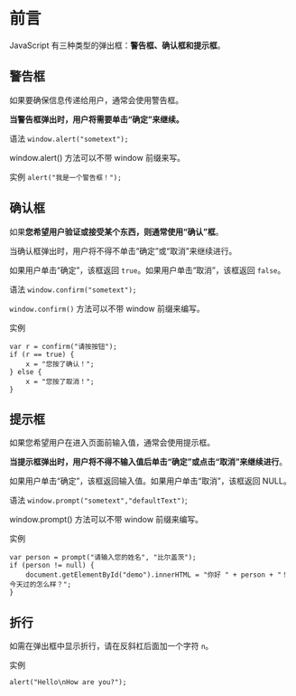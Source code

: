 # 前言

JavaScript 有三种类型的弹出框：**警告框、确认框和提示框**。

## 警告框

如果要确保信息传递给用户，通常会使用警告框。

**当警告框弹出时，用户将需要单击“确定”来继续。**

语法
`window.alert("sometext");`

window.alert() 方法可以不带 window 前缀来写。

实例
`alert("我是一个警告框！");`

## 确认框

如果**您希望用户验证或接受某个东西，则通常使用“确认”框**。

当确认框弹出时，用户将不得不单击“确定”或“取消”来继续进行。

如果用户单击“确定”，该框返回 `true`。如果用户单击“取消”，该框返回 `false`。

语法
`window.confirm("sometext");`

`window.confirm()` 方法可以不带 window 前缀来编写。

实例
```
var r = confirm("请按按钮");
if (r == true) {
    x = "您按了确认！";
} else {
    x = "您按了取消！";
}
```

## 提示框

如果您希望用户在进入页面前输入值，通常会使用提示框。

**当提示框弹出时，用户将不得不输入值后单击“确定”或点击“取消”来继续进行**。

如果用户单击“确定”，该框返回输入值。如果用户单击“取消”，该框返回 NULL。

语法
`window.prompt("sometext","defaultText")`;

window.prompt() 方法可以不带 window 前缀来编写。

实例
```
var person = prompt("请输入您的姓名", "比尔盖茨");
if (person != null) {
    document.getElementById("demo").innerHTML = "你好 " + person + "！今天过的怎么样？";
}
```

## 折行

如需在弹出框中显示折行，请在反斜杠后面加一个字符 `n`。

实例

`alert("Hello\nHow are you?");`